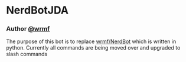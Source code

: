 # NerdBotJDA

### Author [@wrmf](https://github.com/wrmf)

The purpose of this bot is to replace [wrmf/NerdBot](https://github.com/wrmf/NerdBot) which is written in python. Currently all commands are being moved over and upgraded to slash commands
